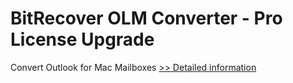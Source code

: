 # BitRecover OLM Converter - Pro License Upgrade
Convert Outlook for Mac Mailboxes
[>> Detailed information](https://secure.shareit.com/shareit/product.html?productid=301002098&affiliateid=200057808)